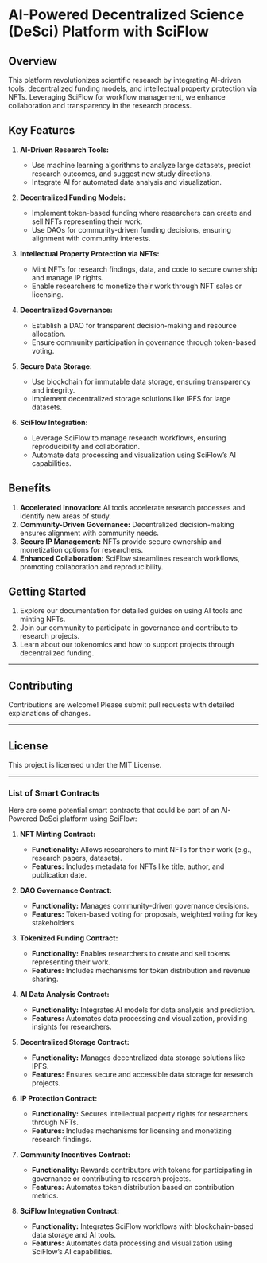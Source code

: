 # AI-Powered Decentralized Science (DeSci) Platform with SciFlow

## Overview
This platform revolutionizes scientific research by integrating AI-driven tools, decentralized funding models, and intellectual property protection via NFTs. Leveraging SciFlow for workflow management, we enhance collaboration and transparency in the research process.

## Key Features

1. **AI-Driven Research Tools:**
   - Use machine learning algorithms to analyze large datasets, predict research outcomes, and suggest new study directions.
   - Integrate AI for automated data analysis and visualization.

2. **Decentralized Funding Models:**
   - Implement token-based funding where researchers can create and sell NFTs representing their work.
   - Use DAOs for community-driven funding decisions, ensuring alignment with community interests.

3. **Intellectual Property Protection via NFTs:**
   - Mint NFTs for research findings, data, and code to secure ownership and manage IP rights.
   - Enable researchers to monetize their work through NFT sales or licensing.

4. **Decentralized Governance:**
   - Establish a DAO for transparent decision-making and resource allocation.
   - Ensure community participation in governance through token-based voting.

5. **Secure Data Storage:**
   - Use blockchain for immutable data storage, ensuring transparency and integrity.
   - Implement decentralized storage solutions like IPFS for large datasets.

6. **SciFlow Integration:**
   - Leverage SciFlow to manage research workflows, ensuring reproducibility and collaboration.
   - Automate data processing and visualization using SciFlow’s AI capabilities.

## Benefits

1. **Accelerated Innovation:** AI tools accelerate research processes and identify new areas of study.
2. **Community-Driven Governance:** Decentralized decision-making ensures alignment with community needs.
3. **Secure IP Management:** NFTs provide secure ownership and monetization options for researchers.
4. **Enhanced Collaboration:** SciFlow streamlines research workflows, promoting collaboration and reproducibility.

## Getting Started

1. Explore our documentation for detailed guides on using AI tools and minting NFTs.
2. Join our community to participate in governance and contribute to research projects.
3. Learn about our tokenomics and how to support projects through decentralized funding.

---

## Contributing
Contributions are welcome! Please submit pull requests with detailed explanations of changes.

---

## License
This project is licensed under the MIT License.

---

### **List of Smart Contracts**

Here are some potential smart contracts that could be part of an AI-Powered DeSci platform using SciFlow:

1. **NFT Minting Contract:**
   - **Functionality:** Allows researchers to mint NFTs for their work (e.g., research papers, datasets).
   - **Features:** Includes metadata for NFTs like title, author, and publication date.

2. **DAO Governance Contract:**
   - **Functionality:** Manages community-driven governance decisions.
   - **Features:** Token-based voting for proposals, weighted voting for key stakeholders.

3. **Tokenized Funding Contract:**
   - **Functionality:** Enables researchers to create and sell tokens representing their work.
   - **Features:** Includes mechanisms for token distribution and revenue sharing.

4. **AI Data Analysis Contract:**
   - **Functionality:** Integrates AI models for data analysis and prediction.
   - **Features:** Automates data processing and visualization, providing insights for researchers.

5. **Decentralized Storage Contract:**
   - **Functionality:** Manages decentralized data storage solutions like IPFS.
   - **Features:** Ensures secure and accessible data storage for research projects.

6. **IP Protection Contract:**
   - **Functionality:** Secures intellectual property rights for researchers through NFTs.
   - **Features:** Includes mechanisms for licensing and monetizing research findings.

7. **Community Incentives Contract:**
   - **Functionality:** Rewards contributors with tokens for participating in governance or contributing to research projects.
   - **Features:** Automates token distribution based on contribution metrics.

8. **SciFlow Integration Contract:**
   - **Functionality:** Integrates SciFlow workflows with blockchain-based data storage and AI tools.
   - **Features:** Automates data processing and visualization using SciFlow’s AI capabilities.

